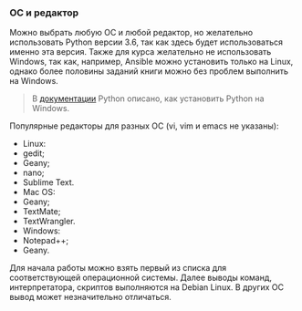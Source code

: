 ### ОС и редактор

Можно выбрать любую ОС и любой редактор, но желательно использовать Python версии 3.6, так как здесь будет использоваться именно эта версия. Также для курса желательно не использовать Windows, так как, например, Ansible можно установить только на Linux, однако более половины заданий книги можно без проблем выполнить на Windows.

> В [документации](https://docs.python.org/3/using/windows.html) Python описано, как установить Python на Windows.

Популярные редакторы для разных ОС (vi, vim и emacs не указаны):

* Linux:
 * gedit;
 * Geany;
 * nano;
 * Sublime Text.
* Mac OS:
 * Geany;
 * TextMate;
 * TextWrangler.
* Windows:
 * Notepad++;
 * Geany.

Для начала работы можно взять первый из списка для соответствующей операционной системы. Далее выводы команд, интерпретатора, скриптов выполняются на Debian Linux. В других ОС вывод может незначительно отличаться.
